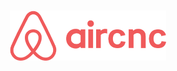 <h1 align="center">
    <img alt="Aircnc" title="#delicinha" src=".github/logo.png" width="250px" />
</h1>
